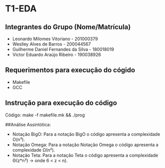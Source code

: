 # T1-EDA

## Integrantes do Grupo (Nome/Matrícula)

- Leonardo Milomes Vitoriano - 201000379
- Weslley Alves de Barros - 200044567
- Guilherme Daniel Fernandes da Silva - 180018019
- Victor Eduardo Araújo Ribeiro - 190038926

## Requerimentos para execução do cógido
- Makefile
- GCC
## Instrução para execução do código
Código: make -f makefile.mk && ./prog

##Análise Assintótica:
- Notação BigO: Para a notação BigO o código apresenta a complexidade O(n³).          
- Notação Omega: Para a notação Notação Omega o código apresenta a complexidade Ω(n²).
- Notação Teta: Para a notação Teta o código apresenta a complexidade Θ(z*n²) -> onde 6 < z < n).  

